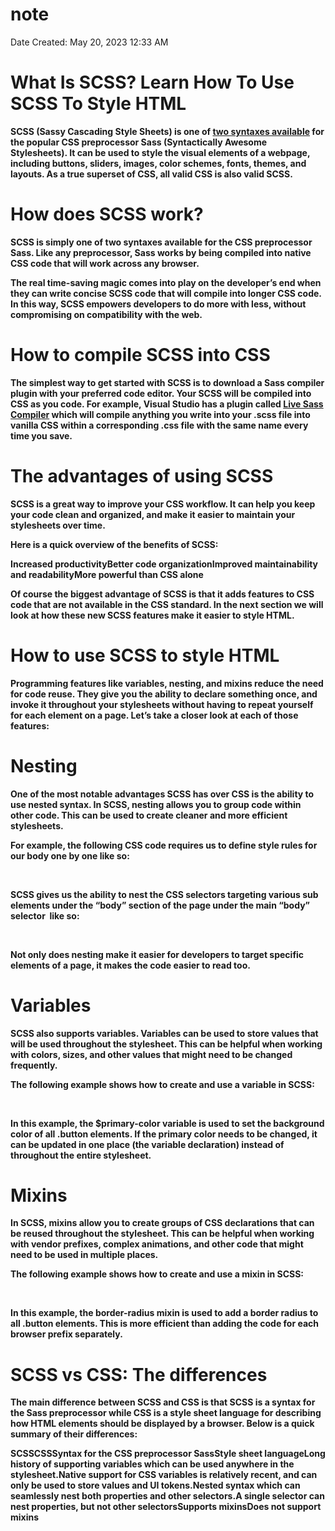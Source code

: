 # note

Date Created: May 20, 2023 12:33 AM

# **What Is SCSS? Learn How To Use SCSS To Style HTML**

**SCSS (Sassy Cascading Style Sheets) is one of [two syntaxes available](https://www.upwork.com/resources/scss-vs-sass) for the popular CSS preprocessor Sass (Syntactically Awesome Stylesheets). It can be used to style the visual elements of a webpage, including buttons, sliders, images, color schemes, fonts, themes, and layouts. As a true superset of CSS, all valid CSS is also valid SCSS.**

# How does SCSS work?

**SCSS is simply one of two syntaxes available for the CSS preprocessor Sass. Like any preprocessor, Sass works by being compiled into native CSS code that will work across any browser.**

**The real time-saving magic comes into play on the developer’s end when they can write concise SCSS code that will compile into longer CSS code. In this way, SCSS empowers developers to do more with less, without compromising on compatibility with the web.**

# **How to compile SCSS into CSS**

**The simplest way to get started with SCSS is to download a Sass compiler plugin with your preferred code editor. Your SCSS will be compiled into CSS as you code. For example, Visual Studio has a plugin called [Live Sass Compiler](https://marketplace.visualstudio.com/items?itemName=glenn2223.live-sass) which will compile anything you write into your .scss file into vanilla CSS within a corresponding .css file with the same name every time you save.**

# The advantages of using SCSS

**SCSS is a great way to improve your CSS workflow. It can help you keep your code clean and organized, and make it easier to maintain your stylesheets over time.**

**Here is a quick overview of the benefits of SCSS:**

**Increased productivityBetter code organizationImproved maintainability and readabilityMore powerful than CSS alone**

**Of course the biggest advantage of SCSS is that it adds features to CSS code that are not available in the CSS standard. In the next section we will look at how these new SCSS features make it easier to style HTML.**

# How to use SCSS to style HTML

**Programming features like variables, nesting, and mixins reduce the need for code reuse. They give you the ability to declare something once, and invoke it throughout your stylesheets without having to repeat yourself for each element on a page. Let’s take a closer look at each of those features:**

# **Nesting**

**One of the most notable advantages SCSS has over CSS is the ability to use nested syntax. In SCSS, nesting allows you to group code within other code. This can be used to create cleaner and more efficient stylesheets.**

**For example, the following CSS code requires us to define style rules for our body one by one like so:**

**‍**

**SCSS gives us the ability to nest the CSS selectors targeting various sub elements under the “body” section of the page under the main “body” selector  like so:**

**‍**

**Not only does nesting make it easier for developers to target specific elements of a page, it makes the code easier to read too.**

# **Variables**

**SCSS also supports variables. Variables can be used to store values that will be used throughout the stylesheet. This can be helpful when working with colors, sizes, and other values that might need to be changed frequently.**

**The following example shows how to create and use a variable in SCSS:**

**‍**

**In this example, the $primary-color variable is used to set the background color of all .button elements. If the primary color needs to be changed, it can be updated in one place (the variable declaration) instead of throughout the entire stylesheet.**

# **Mixins**

**In SCSS, mixins allow you to create groups of CSS declarations that can be reused throughout the stylesheet. This can be helpful when working with vendor prefixes, complex animations, and other code that might need to be used in multiple places.**

**The following example shows how to create and use a mixin in SCSS:**

**‍**

**In this example, the border-radius mixin is used to add a border radius to all .button elements. This is more efficient than adding the code for each browser prefix separately.**

# SCSS vs CSS: The differences

**The main difference between SCSS and CSS is that SCSS is a syntax for the Sass preprocessor while CSS is a style sheet language for describing how HTML elements should be displayed by a browser. Below is a quick summary of their differences:**

**SCSSCSSSyntax for the CSS preprocessor SassStyle sheet languageLong history of supporting variables which can be used anywhere in the stylesheet.Native support for CSS variables is relatively recent, and can only be used to store values and UI tokens.Nested syntax which can seamlessly nest both properties and other selectors.A single selector can nest properties, but not other selectorsSupports mixinsDoes not support mixins**
